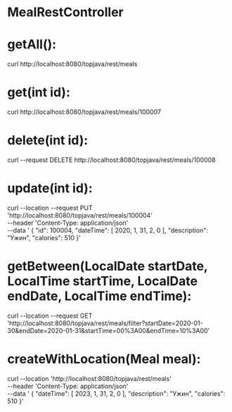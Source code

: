 # MealRestController
# getAll():
curl http://localhost:8080/topjava/rest/meals
# get(int id):
curl http://localhost:8080/topjava/rest/meals/100007
# delete(int id):
curl --request DELETE http://localhost:8080/topjava/rest/meals/100008
# update(int id):
curl --location --request PUT 'http://localhost:8080/topjava/rest/meals/100004' \
--header 'Content-Type: application/json' \
--data '    {
"id": 100004,
"dateTime": [
2020,
1,
31,
2,
0
],
"description": "Ужин",
"calories": 510
}'
# getBetween(LocalDate startDate, LocalTime startTime, LocalDate endDate, LocalTime endTime):
curl --location --request GET 'http://localhost:8080/topjava/rest/meals/filter?startDate=2020-01-30&endDate=2020-01-31&startTime=00%3A00&endTime=10%3A00'
# createWithLocation(Meal meal):
curl --location 'http://localhost:8080/topjava/rest/meals' \
--header 'Content-Type: application/json' \
--data '    {
"dateTime": [
2023,
1,
31,
2,
0
],
"description": "Ужин",
"calories": 510
}'
